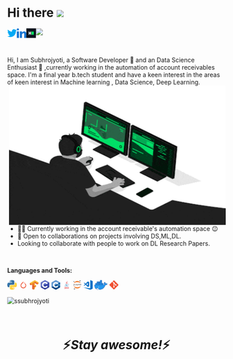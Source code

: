 # Hi there <img src="https://media.giphy.com/media/hvRJCLFzcasrR4ia7z/giphy.gif" width="40px">                 
<a href="https://twitter.com/RoySubhro7">
  <img align="left" alt="Subhrojyoti Roy | Twitter" width="22px" src="https://github.com/ssubhrojyoti/ssubhrojyoti/blob/main/assets/ico/013-twitter-1.png" />
</a>
<a href="https://www.linkedin.com/in/subhrojyoti-roy/">
  <img align="left" alt="Subhro'sLinkdeIN" width="22px" src="https://github.com/ssubhrojyoti/ssubhrojyoti/blob/main/assets/ico/031-linkedin.png" />
</a>
<a href="https://www.hackerrank.com/ssubhrojyotiroy">
  <img align="left" alt="Subhro'sHackerRank" width="22px" src="https://github.com/ssubhrojyoti/ssubhrojyoti/blob/main/assets/ico/HackerRank_Icon-1000px.png" />
</a>              

![](https://visitor-badge.glitch.me/badge?page_id=ssubhrojyoti.ssubhrojyoti)



<br />

Hi, I am Subhrojyoti, a Software Developer 🚀 and an Data Science Enthusiast 🤖 ,currently working in the automation of account receivables space. I'm a final year b.tech student and have a keen interest in the areas of keen interest in Machine learning , Data Science, Deep Learning.
<img align="right" alt="GIF" src="https://github.com/ayanava-99/ayanava-99/blob/master/assets/ico/Marketing-Data-Analytics.gif" width="500" height="320" />


- :man_technologist: Currently working in the account receivable's automation space :wink:
- :open_hands: Open to collaborations on projects involving DS,ML,DL.
- Looking to collaborate with people to work on DL Research Papers.

<br />

**Languages and Tools:**

<code><img height="22" src="https://github.com/ssubhrojyoti/ssubhrojyoti/blob/main/assets/ico/600px-Python-logo-notext.svg.png"></code>
<code><img height="22" src="https://github.com/ssubhrojyoti/ssubhrojyoti/blob/main/assets/ico/pytorch-logo.png" ></code>
<code><img height="22" src="https://github.com/ssubhrojyoti/ssubhrojyoti/blob/main/assets/ico/Tensorflow_logo.svg.png"></code>
<code><img height="22" src="https://github.com/ssubhrojyoti/ssubhrojyoti/blob/main/assets/ico/C.png"></code>
<code><img height="22" src="https://github.com/ssubhrojyoti/ssubhrojyoti/blob/main/assets/ico/cpp_logo.png"></code>
<code><img height="22" src="https://github.com/ssubhrojyoti/ssubhrojyoti/blob/main/assets/ico/java-eps-vector-logo.png"></code>
<code><img height="22" src="https://github.com/ssubhrojyoti/ssubhrojyoti/blob/main/assets/ico/518px-Jupyter_logo.svg.png"></code>
<code><img height="22" src="https://github.com/ssubhrojyoti/ssubhrojyoti/blob/main/assets/ico/visual-studio-code-logo-284BC24C39-seeklogo.com.png"></code>
<code><img height="22" src="https://github.com/ssubhrojyoti/ssubhrojyoti/blob/main/assets/ico/Moby-logo.png"></code>
<code><img height="22" src="https://github.com/ssubhrojyoti/ssubhrojyoti/blob/main/assets/ico/Git_icon.svg.png"></code>

<p align="left"> <img src="https://github-readme-stats.vercel.app/api?username=ssubhrojyoti&show_icons=true&theme=gotham&hide=contribs,prs,issues,contribsto" alt="ssubhrojyoti" />
<br />
<br /> 
<br /> 
<h1 align='center'>⚡️<i>Stay awesome!</i>⚡️</h1>
